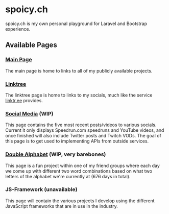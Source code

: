 # spoicy.ch
spoicy.ch is my own personal playground for Laravel and Bootstrap experience.
## Available Pages
### [Main Page](https://spoicy.ch/)</h4>
The main page is home to links to all of my publicly available projects.
### [Linktree](https://spoicy.ch/linktree)
The linktree page is home to links to my socials, much like the service [linktr.ee](https://linktr.ee/) provides.
### [Social Media](https://spoicy.ch/social) (WIP)
This page contains the five most recent posts/videos to various socials. Current it only displays Speedrun.com speedruns and YouTube videos, and once finished will also include Twitter posts and Twitch VODs. The goal of this page is to get used to implementing APIs from outside services.
### [Double Alphabet](https://spoicy.ch/alphabet) (WIP, very barebones)
This page is a fun project within one of my friend groups where each day we come up with different two word combinations based on what two letters of the alphabet we're currently at (676 days in total).
### JS-Framework (unavailable)
This page will contain the various projects I develop using the different JavaScript frameworks that are in use in the industry.
